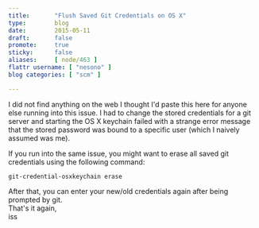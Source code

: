 ```yaml
---
title:       "Flush Saved Git Credentials on OS X"
type:        blog
date:        2015-05-11
draft:       false
promote:     true
sticky:      false
aliases:     [ node/463 ]
flattr username: [ "nesono" ]
blog categories: [ "scm" ]

---
```


<!--more-->
I did not find anything on the web I thought I'd paste this here for anyone else running into this issue. I had to change the stored credentials for a git server and starting the OS X keychain failed with a strange error message that the stored password was bound to a specific user (which I naively assumed was me).
<!--break-->
If you run into the same issue, you might want to erase all saved git credentials using the following command:

<pre><code class="bash">git-credential-osxkeychain erase</code></pre>

After that, you can enter your new/old credentials again after being prompted by git.  
That's it again,  
iss
